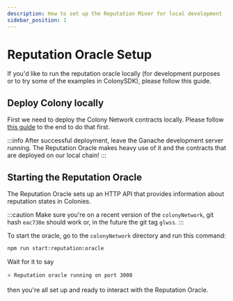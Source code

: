 ```yaml
---
description: How to set up the Reputation Miner for local development
sidebar_position: 1
---
```


# Reputation Oracle Setup

If you'd like to run the reputation oracle locally (for development purposes or to try some of the examples in ColonySDK), please follow this guide.

## Deploy Colony locally

First we need to deploy the Colony Network contracts locally. Please follow [this guide](deploying-colony-locally) to the end to do that first.

:::info
After successful deployment, leave the Ganache development server running. The Reputation Oracle makes heavy use of it and the contracts that are deployed on our local chain!
:::

## Starting the Reputation Oracle

The Reputation Oracle sets up an HTTP API that provides information about reputation states in Colonies.

:::caution
Make sure you're on a recent version of the `colonyNetwork`, git hash `eac730e` should work or, in the future the git tag `glwss`.
:::

To start the oracle, go to the `colonyNetwork` directory and run this command:

```bash
npm run start:reputation:oracle
```

Wait for it to say

```
⭐️ Reputation oracle running on port 3000
```

then you're all set up and ready to interact with the Reputation Oracle.
